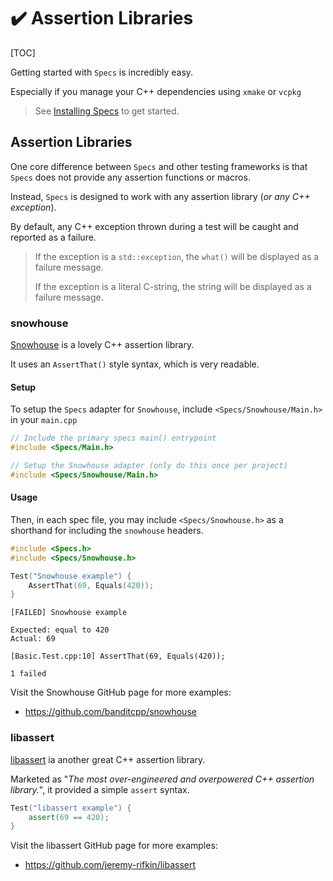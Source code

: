 # ✔️ Assertion Libraries

[TOC]

Getting started with `Specs` is incredibly easy.

Especially if you manage your C++ dependencies using `xmake` or `vcpkg`

> See [Installing Specs](md__documentation_2_installing.html) to get started.

## Assertion Libraries

One core difference between `Specs` and other testing frameworks is that `Specs` does not provide any assertion functions or macros.

Instead, `Specs` is designed to work with any assertion library (_or any C++ exception_).

By default, any C++ exception thrown during a test will be caught and reported as a failure.

> If the exception is a `std::exception`, the `what()` will be displayed as a failure message.
>
> If the exception is a literal C-string, the string will be displayed as a failure message.

### snowhouse

[Snowhouse](https://github.com/banditcpp/snowhouse) is a lovely C++ assertion library.

It uses an `AssertThat()` style syntax, which is very readable.

#### Setup

To setup the `Specs` adapter for `Snowhouse`, include `<Specs/Snowhouse/Main.h>` in your `main.cpp`

```cpp
// Include the primary specs main() entrypoint
#include <Specs/Main.h>

// Setup the Snowhouse adapter (only do this once per project)
#include <Specs/Snowhouse/Main.h>
```

#### Usage

Then, in each spec file, you may include `<Specs/Snowhouse.h>` as a shorthand for including the `snowhouse` headers.

```cpp
#include <Specs.h>
#include <Specs/Snowhouse.h>

Test("Snowhouse example") {
    AssertThat(69, Equals(420));
}
```

```
[FAILED] Snowhouse example

Expected: equal to 420
Actual: 69

[Basic.Test.cpp:10] AssertThat(69, Equals(420));

1 failed
```

Visit the Snowhouse GitHub page for more examples:
- https://github.com/banditcpp/snowhouse

### libassert

[libassert](https://github.com/jeremy-rifkin/libassert) ia another great C++ assertion library.

Marketed as "_The most over-engineered and overpowered C++ assertion library._", it provided a simple `assert` syntax.

```cpp
Test("libassert example") {
    assert(69 == 420);
}
```

Visit the libassert GitHub page for more examples:
- https://github.com/jeremy-rifkin/libassert
